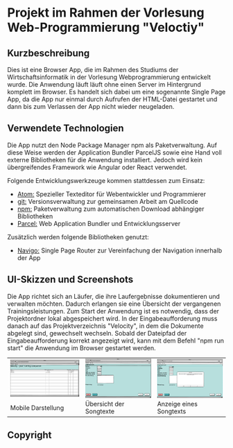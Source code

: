Projekt im Rahmen der Vorlesung Web-Programmierung "Veloctiy"
===============================

Kurzbeschreibung
----------------

Dies ist eine Browser App, die im Rahmen des Studiums der Wirtschaftsinformatik
in der Vorlesung Webprogrammierung entwickelt wurde.
Die Anwendung läuft läuft ohne einen Server im Hintergrund komplett im Browser.
Es handelt sich dabei um eine sogenannte Single Page App, da die App nur einmal
durch Aufrufen der HTML-Datei gestartet und dann bis zum Verlassen
der App nicht wieder neugeladen.


Verwendete Technologien
-----------------------

Die App nutzt den Node Package Manager npm als Paketverwaltung. Auf diese
Weise werden der Application Bundler ParcelJS sowie eine Hand voll externe
Bibliotheken für die Anwendung installiert. Jedoch wird kein übergreifendes
Framework wie Angular oder React verwendet.

Folgende Entwicklungswerkzeuge kommen stattdessen zum Einsatz:

 * [Atom:](https://atom.io/) Spezieller Texteditor für Webentwickler und Programmierer
 * [git:](https://git-scm.com/") Versionsverwaltung zur gemeinsamen Arbeit am Quellcode
 * [npm:](https://nodejs.org/") Paketverwaltung zum automatischen Download abhängiger Bibliotheken
 * [Parcel:](https://parceljs.org/") Web Application Bundler und Entwicklungsserver

Zusätzlich werden folgende Bibliotheken genutzt:

 * [Navigo:](https://github.com/krasimir/navigo) Single Page Router zur Vereinfachung der Navigation innerhalb der App

UI-Skizzen und Screenshots
--------------------------

Die App richtet sich an Läufer, die ihre Laufergebnisse dokumentieren und
verwalten möchten. Dadurch erlangen sie eine Übersicht der vergangenen Trainingsleistungen.
Zum Start der Anwendung ist es notwendig, dass der Projektordner lokal abgespeichert wird.
In der Eingabeaufforderung muss danach auf das Projektverzeichnis "Velocity", in dem
die Dokumente abgelegt sind, gewechselt wechseln.
Sobald der Dateipfad der Eingabeaufforderung korrekt angezeigt wird,
kann mit dem Befehl "npm run start" die Anwendung im Browser gestartet werden.



<table style="max-width: 100%;">
    <tr>
        <td>
            <img src="mockup1.png" style="display: block; width: 100%;" />
        </td>
        <td>
            <img src="mockup2.png" style="display: block; width: 100%;" />
        </td>
        <td>
            <img src="mockup3.png" style="display: block; width: 100%;" />
        </td>
    </tr>
    <tr>
        <td>
            Mobile Darstellung
        </td>
        <td>
            Übersicht der Songtexte
        </td>
        <td>
            Anzeige eines Songtexts
        </td>
    </tr>
</table>

Copyright
---------
